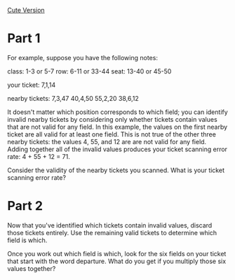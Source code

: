 [Cute Version](https://adventofcode.com/2020/day/16)

# Part 1

For example, suppose you have the following notes:

class: 1-3 or 5-7
row: 6-11 or 33-44
seat: 13-40 or 45-50

your ticket:
7,1,14

nearby tickets:
7,3,47
40,4,50
55,2,20
38,6,12

It doesn't matter which position corresponds to which field; you can identify invalid nearby tickets by considering only whether tickets contain values that are not valid for any field. In this example, the values on the first nearby ticket are all valid for at least one field. This is not true of the other three nearby tickets: the values 4, 55, and 12 are are not valid for any field. Adding together all of the invalid values produces your ticket scanning error rate: 4 + 55 + 12 = 71.

Consider the validity of the nearby tickets you scanned. What is your ticket scanning error rate?

# Part 2

Now that you've identified which tickets contain invalid values, discard those tickets entirely. Use the remaining valid tickets to determine which field is which.

Once you work out which field is which, look for the six fields on your ticket that start with the word departure. What do you get if you multiply those six values together?
